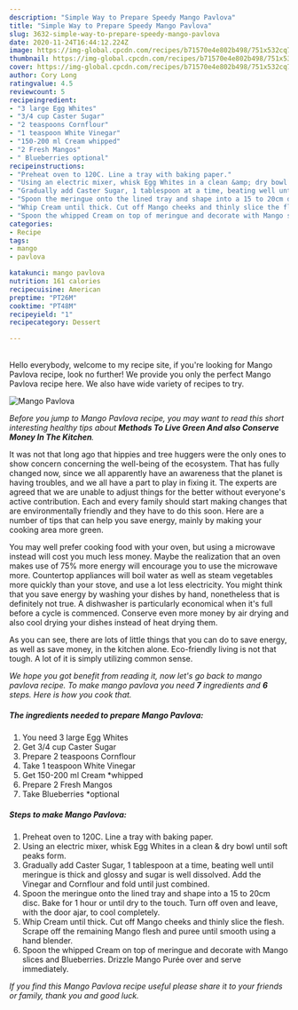 ```yaml
---
description: "Simple Way to Prepare Speedy Mango Pavlova"
title: "Simple Way to Prepare Speedy Mango Pavlova"
slug: 3632-simple-way-to-prepare-speedy-mango-pavlova
date: 2020-11-24T16:44:12.224Z
image: https://img-global.cpcdn.com/recipes/b71570e4e802b498/751x532cq70/mango-pavlova-recipe-main-photo.jpg
thumbnail: https://img-global.cpcdn.com/recipes/b71570e4e802b498/751x532cq70/mango-pavlova-recipe-main-photo.jpg
cover: https://img-global.cpcdn.com/recipes/b71570e4e802b498/751x532cq70/mango-pavlova-recipe-main-photo.jpg
author: Cory Long
ratingvalue: 4.5
reviewcount: 5
recipeingredient:
- "3 large Egg Whites"
- "3/4 cup Caster Sugar"
- "2 teaspoons Cornflour"
- "1 teaspoon White Vinegar"
- "150-200 ml Cream whipped"
- "2 Fresh Mangos"
- " Blueberries optional"
recipeinstructions:
- "Preheat oven to 120C. Line a tray with baking paper."
- "Using an electric mixer, whisk Egg Whites in a clean &amp; dry bowl until soft peaks form."
- "Gradually add Caster Sugar, 1 tablespoon at a time, beating well until meringue is thick and glossy and sugar is well dissolved. Add the Vinegar and Cornflour and fold until just combined."
- "Spoon the meringue onto the lined tray and shape into a 15 to 20cm disc. Bake for 1 hour or until dry to the touch. Turn off oven and leave, with the door ajar, to cool completely."
- "Whip Cream until thick. Cut off Mango cheeks and thinly slice the flesh. Scrape off the remaining Mango flesh and puree until smooth using a hand blender."
- "Spoon the whipped Cream on top of meringue and decorate with Mango slices and Blueberries. Drizzle Mango Purée over and serve immediately."
categories:
- Recipe
tags:
- mango
- pavlova

katakunci: mango pavlova 
nutrition: 161 calories
recipecuisine: American
preptime: "PT26M"
cooktime: "PT48M"
recipeyield: "1"
recipecategory: Dessert

---
```

<br>
Hello everybody, welcome to my recipe site, if you're looking for Mango Pavlova recipe, look no further! We provide you only the perfect Mango Pavlova recipe here. We also have wide variety of recipes to try.
<br>


![Mango Pavlova](https://img-global.cpcdn.com/recipes/b71570e4e802b498/751x532cq70/mango-pavlova-recipe-main-photo.jpg)

<i>Before you jump to Mango Pavlova recipe, you may want to read this short interesting healthy tips about 
<strong>Methods To Live Green And also Conserve Money In The Kitchen</strong>.</i>
</br>

It was not that long ago that hippies and tree huggers were the only ones to show concern concerning the well-being of the ecosystem. That has fully changed now, since we all apparently have an awareness that the planet is having troubles, and we all have a part to play in fixing it. The experts are agreed that we are unable to adjust things for the better without everyone's active contribution. Each and every family should start making changes that are environmentally friendly and they have to do this soon. Here are a number of tips that can help you save energy, mainly by making your cooking area more green.

You may well prefer cooking food with your oven, but using a microwave instead will cost you much less money. Maybe the realization that an oven makes use of 75% more energy will encourage you to use the microwave more. Countertop appliances will boil water as well as steam vegetables more quickly than your stove, and use a lot less electricity. You might think that you save energy by washing your dishes by hand, nonetheless that is definitely not true. A dishwasher is particularly economical when it's full before a cycle is commenced. Conserve even more money by air drying and also cool drying your dishes instead of heat drying them.

As you can see, there are lots of little things that you can do to save energy, as well as save money, in the kitchen alone. Eco-friendly living is not that tough. A lot of it is simply utilizing common sense.


<i>We hope you got benefit from reading it, now let's go back to mango pavlova recipe. To make mango pavlova you need <strong>7</strong> ingredients and <strong>6</strong> steps. Here is how you cook that.
</i>

##### The ingredients needed to prepare Mango Pavlova:

1. You need 3 large Egg Whites
1. Get 3/4 cup Caster Sugar
1. Prepare 2 teaspoons Cornflour
1. Take 1 teaspoon White Vinegar
1. Get 150-200 ml Cream *whipped
1. Prepare 2 Fresh Mangos
1. Take  Blueberries *optional


##### Steps to make Mango Pavlova:

1. Preheat oven to 120C. Line a tray with baking paper.
1. Using an electric mixer, whisk Egg Whites in a clean &amp; dry bowl until soft peaks form.
1. Gradually add Caster Sugar, 1 tablespoon at a time, beating well until meringue is thick and glossy and sugar is well dissolved. Add the Vinegar and Cornflour and fold until just combined.
1. Spoon the meringue onto the lined tray and shape into a 15 to 20cm disc. Bake for 1 hour or until dry to the touch. Turn off oven and leave, with the door ajar, to cool completely.
1. Whip Cream until thick. Cut off Mango cheeks and thinly slice the flesh. Scrape off the remaining Mango flesh and puree until smooth using a hand blender.
1. Spoon the whipped Cream on top of meringue and decorate with Mango slices and Blueberries. Drizzle Mango Purée over and serve immediately.


<i>If you find this Mango Pavlova recipe useful please share it to your friends or family, thank you and good luck.</i>

